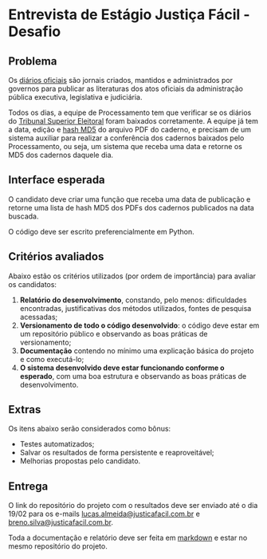 # Entrevista de Estágio Justiça Fácil - Desafio

## Problema

Os [diários oficiais](https://pt.wikipedia.org/wiki/Di%C3%A1rio_Oficial) são jornais criados, mantidos e administrados por governos para publicar as literaturas dos atos oficiais da administração pública executiva, legislativa e judiciária.

Todos os dias, a equipe de Processamento tem que verificar se os diários do [Tribunal Superior Eleitoral](http://www.tse.jus.br/servicos-judiciais/publicacoes-oficiais/diario-da-justica-eletronico/diario-da-justica-eletronico-1) foram baixados corretamente. A equipe já tem a data, edição e [hash MD5](https://pt.wikipedia.org/wiki/MD5) do arquivo PDF do caderno, e precisam de um sistema auxiliar para realizar a conferência dos cadernos baixados pelo Processamento, ou seja, um sistema que receba uma data e retorne os MD5 dos cadernos daquele dia.

## Interface esperada

O candidato deve criar uma função que receba uma data de publicação e retorne uma lista de hash MD5 dos PDFs dos cadernos publicados na data buscada.

O código deve ser escrito preferencialmente em Python.

## Critérios avaliados

Abaixo estão os critérios utilizados (por ordem de importância) para avaliar os candidatos:

1. **Relatório do desenvolvimento**, constando, pelo menos: dificuldades encontradas, justificativas dos métodos utilizados, fontes de pesquisa acessadas;
2. **Versionamento de todo o código desenvolvido**: o código deve estar em um repositório público e observando as boas práticas de versionamento;
3. **Documentação** contendo no mínimo uma explicação básica do projeto e como executá-lo;
4. **O sistema desenvolvido deve estar funcionando conforme o esperado**, com uma boa estrutura e observando as boas práticas de desenvolvimento.

## Extras

Os itens abaixo serão considerados como bônus:

- Testes automatizados;
- Salvar os resultados de forma persistente e reaproveitável;
- Melhorias propostas pelo candidato.

## Entrega

O link do repositório do projeto com o resultados deve ser enviado até o dia 19/02 para os e-mails lucas.almeida@justicafacil.com.br e breno.silva@justicafacil.com.br.

Toda a documentação e relatório deve ser feita em [markdown](https://github.com/adam-p/markdown-here/wiki/Markdown-Cheatsheet) e estar no mesmo repositório do projeto.
